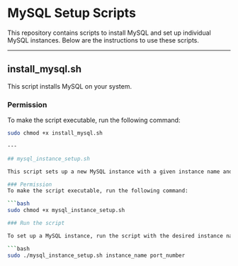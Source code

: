 # MySQL Setup Scripts

This repository contains scripts to install MySQL and set up individual MySQL instances. Below are the instructions to use these scripts.

---

## install_mysql.sh

This script installs MySQL on your system.

### Permission
To make the script executable, run the following command:

```bash
sudo chmod +x install_mysql.sh

---

## mysql_instance_setup.sh

This script sets up a new MySQL instance with a given instance name and port number.

### Permission
To make the script executable, run the following command:

```bash
sudo chmod +x mysql_instance_setup.sh

### Run the script

To set up a MySQL instance, run the script with the desired instance name and port number:

```bash
sudo ./mysql_instance_setup.sh instance_name port_number

